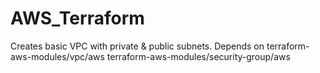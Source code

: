 # AWS_Terraform
Creates basic VPC with private & public subnets.
Depends on 
    terraform-aws-modules/vpc/aws
    terraform-aws-modules/security-group/aws